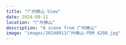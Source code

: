 ```yaml
---
title: "广州佛山 View"
date: 2024-09-11
location: "广州佛山"
description: "A scene from 广州佛山"
image: "images/20240911广州佛山-PDM_4298.jpg"
---
```

